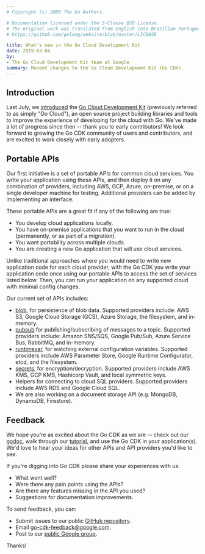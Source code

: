 ```yaml
---
# Copyright (c) 2009 The Go Authors.

# Documentation licensed under the 3-Clause BSD License.
# The original work was translated from English into Brazilian Portuguese.
# https://github.com/golang/website/blob/master/LICENSE

title: What's new in the Go Cloud Development Kit
date: 2019-03-04
by:
- The Go Cloud Development Kit team at Google
summary: Recent changes to the Go Cloud Development Kit (Go CDK).
---
```


## Introduction

Last July, we [introduced](/blog/go-cloud) the [Go Cloud Development Kit](https://gocloud.dev)
(previously referred to as simply "Go Cloud"),
an open source project building libraries and tools to improve the experience
of developing for the cloud with Go.
We've made a lot of progress since then -- thank you to early contributors!
We look forward to growing the Go CDK community of users and contributors,
and are excited to work closely with early adopters.

## Portable APIs

Our first initiative is a set of portable APIs for common cloud services.
You write your application using these APIs,
and then deploy it on any combination of providers,
including AWS, GCP, Azure, on-premise, or on a single developer machine for testing.
Additional providers can be added by implementing an interface.

These portable APIs are a great fit if any of the following are true:

  - You develop cloud applications locally.
  - You have on-premise applications that you want to run in the cloud (permanently, or as part of a migration).
  - You want portability across multiple clouds.
  - You are creating a new Go application that will use cloud services.

Unlike traditional approaches where you would need to write new application
code for each cloud provider,
with the Go CDK you write your application code once using our portable
APIs to access the set of services listed below.
Then, you can run your application on any supported cloud with minimal config changes.

Our current set of APIs includes:

  - [blob](https://godoc.org/gocloud.dev/blob),
    for persistence of blob data.
    Supported providers include: AWS S3, Google Cloud Storage (GCS),
    Azure Storage, the filesystem, and in-memory.
  - [pubsub](https://godoc.org/gocloud.dev/pubsub) for publishing/subscribing
    of messages to a topic.
    Supported providers include: Amazon SNS/SQS,
    Google Pub/Sub, Azure Service Bus, RabbitMQ, and in-memory.
  - [runtimevar](https://godoc.org/gocloud.dev/runtimevar),
    for watching external configuration variables.
    Supported providers include AWS Parameter Store,
    Google Runtime Configurator, etcd, and the filesystem.
  - [secrets](https://godoc.org/gocloud.dev/secrets),
    for encryption/decryption.
    Supported providers include AWS KMS, GCP KMS,
    Hashicorp Vault, and local symmetric keys.
  - Helpers for connecting to cloud SQL providers. Supported providers include AWS RDS and Google Cloud SQL.
  - We are also working on a document storage API (e.g. MongoDB, DynamoDB, Firestore).

## Feedback

We hope you're as excited about the Go CDK as we are -- check out our [godoc](https://godoc.org/gocloud.dev),
walk through our [tutorial](https://github.com/google/go-cloud/tree/master/samples/tutorial),
and use the Go CDK in your application(s).
We'd love to hear your ideas for other APIs and API providers you'd like to see.

If you're digging into Go CDK please share your experiences with us:

  - What went well?
  - Were there any pain points using the APIs?
  - Are there any features missing in the API you used?
  - Suggestions for documentation improvements.

To send feedback, you can:

  - Submit issues to our public [GitHub repository](https://github.com/google/go-cloud/issues/new/choose).
  - Email [go-cdk-feedback@google.com](mailto:go-cdk-feedback@google.com).
  - Post to our [public Google group](https://groups.google.com/forum/#!forum/go-cloud).

Thanks!
